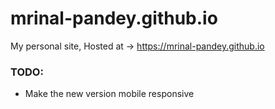 # mrinal-pandey.github.io
My personal site, Hosted at -> https://mrinal-pandey.github.io

<h3>TODO:</h3>
<ul>
<li>Make the new version mobile responsive</li>
</ul>
